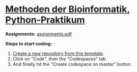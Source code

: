 # [Methoden der Bioinformatik, Python-Praktikum]()

**Assignments:** [assignments.pdf](https://github.com/BMCV/mobi-fs3-python-assignments/releases/download/latest/assignments.pdf)

**Steps to start coding:**
1. [Create a new repository from this template](https://github.com/new?owner=BMCV&template_name=mobi-fs3-python&template_owner=BMCV&owner=&name=mobi-fs3-python).
2. Click on "Code", then the "Codespaces" tab.
3. And finally hit the "Create codespace on master" button.
